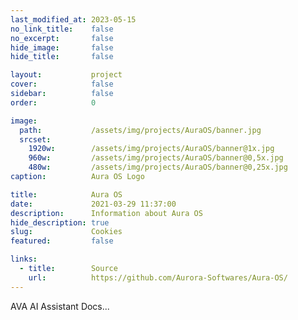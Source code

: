 ```yaml
---
last_modified_at: 2023-05-15
no_link_title:    false 
no_excerpt:       false 
hide_image:       false
hide_title:       false

layout:           project
cover:            false
sidebar:          false
order:            0

image:
  path:           /assets/img/projects/AuraOS/banner.jpg
  srcset:
    1920w:        /assets/img/projects/AuraOS/banner@1x.jpg
    960w:         /assets/img/projects/AuraOS/banner@0,5x.jpg
    480w:         /assets/img/projects/AuraOS/banner@0,25x.jpg
caption:          Aura OS Logo

title:            Aura OS
date:             2021-03-29 11:37:00
description:      Information about Aura OS
hide_description: true
slug:             Cookies
featured:         false

links:
  - title:        Source
    url:          https://github.com/Aurora-Softwares/Aura-OS/
---
```



AVA AI Assistant Docs...